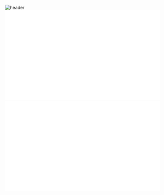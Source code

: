 ![header](https://capsule-render.vercel.app/api?type=venom&color=191970&height=300&section=header&text=Jiwon%20Matilda%20Bae&fontColor=4682B4&fontSize=80)
![](https://github.com/MatildaBae/github-stats-transparent/blob/a2d93241a7174e284139331584f47f50babc940f/generated/overview.svg#gh-light-mode-only)
![](https://github.com/MatildaBae/github-stats-transparent/blob/a2d93241a7174e284139331584f47f50babc940f/generated/languages.svg#gh-light-mode-only)
